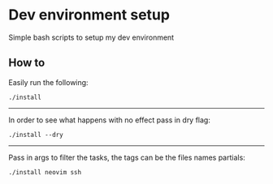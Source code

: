 # Dev environment setup

Simple bash scripts to setup my dev environment

## How to

Easily run the following:

```
./install
```

---

In order to see what happens with no effect pass in dry flag:

```
./install --dry
```

---

Pass in args to filter the tasks, the tags can be the files names
partials:

```
./install neovim ssh
```
